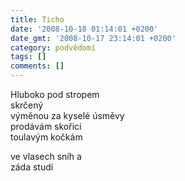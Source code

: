 ```yaml
---
title: Ticho
date: '2008-10-18 01:14:01 +0200'
date_gmt: '2008-10-17 23:14:01 +0200'
category: podvědomí
tags: []
comments: []
---
```

<p>Hluboko pod stropem<br />
skrčený<br />
výměnou za kyselé úsměvy<br />
prodávám skořici<br />
toulavým kočkám</p>
<p>ve vlasech sníh a<br />
záda studí</p>

